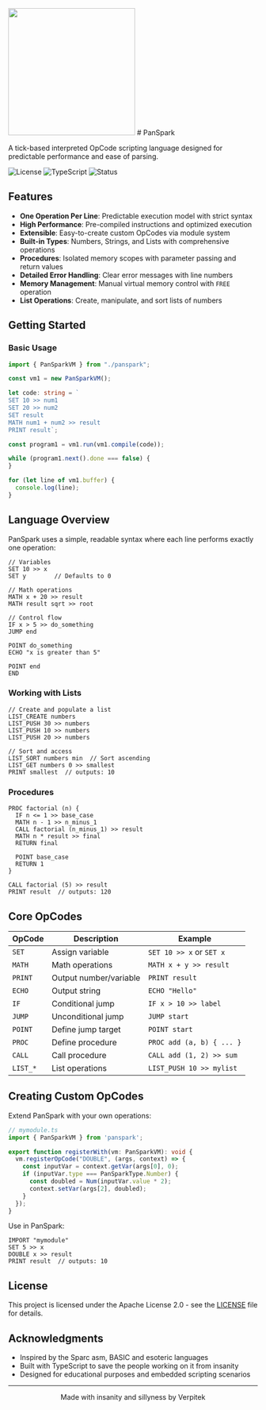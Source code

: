 <img src="http://dev.verpitek.com:3000/_app/immutable/assets/favicon.CBf7ROhx.png" width=256>
# PanSpark

A tick-based interpreted OpCode scripting language designed for predictable performance and ease of parsing.

![License](https://img.shields.io/badge/license-Apache%202.0-blue.svg)
![TypeScript](https://img.shields.io/badge/typescript-%23007ACC.svg?logo=typescript&logoColor=white)
![Status](https://img.shields.io/badge/status-active-success.svg)

## Features

- **One Operation Per Line**: Predictable execution model with strict syntax
- **High Performance**: Pre-compiled instructions and optimized execution
- **Extensible**: Easy-to-create custom OpCodes via module system
- **Built-in Types**: Numbers, Strings, and Lists with comprehensive operations
- **Procedures**: Isolated memory scopes with parameter passing and return values
- **Detailed Error Handling**: Clear error messages with line numbers
- **Memory Management**: Manual virtual memory control with `FREE` operation
- **List Operations**: Create, manipulate, and sort lists of numbers

## Getting Started

### Basic Usage

```typescript
import { PanSparkVM } from "./panspark";

const vm1 = new PanSparkVM();

let code: string = `
SET 10 >> num1
SET 20 >> num2
SET result
MATH num1 + num2 >> result
PRINT result`;

const program1 = vm1.run(vm1.compile(code));

while (program1.next().done === false) {
}

for (let line of vm1.buffer) {
  console.log(line);
}
```

## Language Overview

PanSpark uses a simple, readable syntax where each line performs exactly one operation:

```panspark
// Variables
SET 10 >> x
SET y        // Defaults to 0

// Math operations
MATH x + 20 >> result
MATH result sqrt >> root

// Control flow
IF x > 5 >> do_something
JUMP end

POINT do_something
ECHO "x is greater than 5"

POINT end
END
```

### Working with Lists

```panspark
// Create and populate a list
LIST_CREATE numbers
LIST_PUSH 30 >> numbers
LIST_PUSH 10 >> numbers
LIST_PUSH 20 >> numbers

// Sort and access
LIST_SORT numbers min  // Sort ascending
LIST_GET numbers 0 >> smallest
PRINT smallest  // outputs: 10
```

### Procedures

```panspark
PROC factorial (n) {
  IF n <= 1 >> base_case
  MATH n - 1 >> n_minus_1
  CALL factorial (n_minus_1) >> result
  MATH n * result >> final
  RETURN final
  
  POINT base_case
  RETURN 1
}

CALL factorial (5) >> result
PRINT result  // outputs: 120
```

## Core OpCodes

| OpCode | Description | Example |
|--------|-------------|---------|
| `SET` | Assign variable | `SET 10 >> x` or `SET x` |
| `MATH` | Math operations | `MATH x + y >> result` |
| `PRINT` | Output number/variable | `PRINT result` |
| `ECHO` | Output string | `ECHO "Hello"` |
| `IF` | Conditional jump | `IF x > 10 >> label` |
| `JUMP` | Unconditional jump | `JUMP start` |
| `POINT` | Define jump target | `POINT start` |
| `PROC` | Define procedure | `PROC add (a, b) { ... }` |
| `CALL` | Call procedure | `CALL add (1, 2) >> sum` |
| `LIST_*` | List operations | `LIST_PUSH 10 >> mylist` |

## Creating Custom OpCodes

Extend PanSpark with your own operations:

```typescript
// mymodule.ts
import { PanSparkVM } from 'panspark';

export function registerWith(vm: PanSparkVM): void {
  vm.registerOpCode("DOUBLE", (args, context) => {
    const inputVar = context.getVar(args[0], 0);
    if (inputVar.type === PanSparkType.Number) {
      const doubled = Num(inputVar.value * 2);
      context.setVar(args[2], doubled);
    }
  });
}
```

Use in PanSpark:
```panspark
IMPORT "mymodule"
SET 5 >> x
DOUBLE x >> result
PRINT result  // outputs: 10
```

## License

This project is licensed under the Apache License 2.0 - see the [LICENSE](LICENSE) file for details.

## Acknowledgments

- Inspired by the Sparc asm, BASIC and esoteric languages
- Built with TypeScript to save the people working on it from insanity
- Designed for educational purposes and embedded scripting scenarios

---

<p align="center">Made with insanity and sillyness by Verpitek</p>
